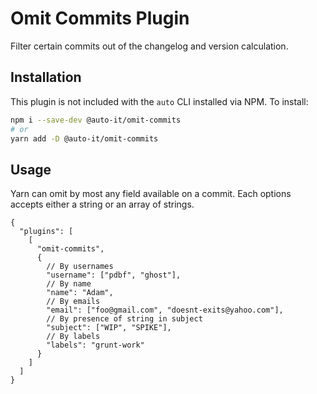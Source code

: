 # Omit Commits Plugin

Filter certain commits out of the changelog and version calculation.

## Installation

This plugin is not included with the `auto` CLI installed via NPM. To install:

```sh
npm i --save-dev @auto-it/omit-commits
# or
yarn add -D @auto-it/omit-commits
```

## Usage

Yarn can omit by most any field available on a commit. Each options accepts either a string or an array of strings.

```jsonc
{
  "plugins": [
    [
      "omit-commits",
      {
        // By usernames
        "username": ["pdbf", "ghost"],
        // By name
        "name": "Adam",
        // By emails
        "email": ["foo@gmail.com", "doesnt-exits@yahoo.com"],
        // By presence of string in subject
        "subject": ["WIP", "SPIKE"],
        // By labels
        "labels": "grunt-work"
      }
    ]
  ]
}
```
